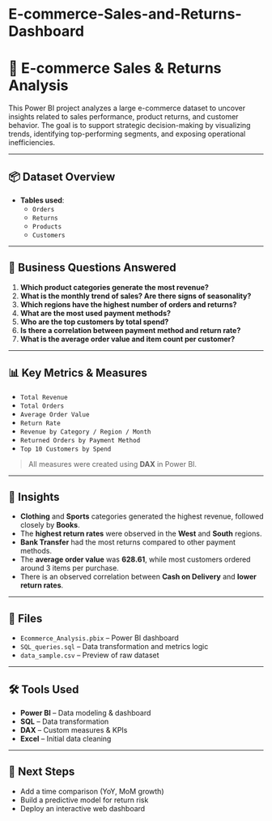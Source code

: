 # E-commerce-Sales-and-Returns-Dashboard
# 🛒 E-commerce Sales & Returns Analysis

This Power BI project analyzes a large e-commerce dataset to uncover insights related to sales performance, product returns, and customer behavior. The goal is to support strategic decision-making by visualizing trends, identifying top-performing segments, and exposing operational inefficiencies.

---

## 📦 Dataset Overview

- **Tables used**:  
  - `Orders`  
  - `Returns`  
  - `Products`  
  - `Customers`

---

## 🧠 Business Questions Answered

1. **Which product categories generate the most revenue?**  
2. **What is the monthly trend of sales? Are there signs of seasonality?**  
3. **Which regions have the highest number of orders and returns?**  
4. **What are the most used payment methods?**  
5. **Who are the top customers by total spend?**  
6. **Is there a correlation between payment method and return rate?**  
7. **What is the average order value and item count per customer?**

---

## 📊 Key Metrics & Measures

- `Total Revenue`  
- `Total Orders`  
- `Average Order Value`  
- `Return Rate`  
- `Revenue by Category / Region / Month`  
- `Returned Orders by Payment Method`  
- `Top 10 Customers by Spend`

> All measures were created using **DAX** in Power BI.

---

## 📌 Insights

- **Clothing** and **Sports** categories generated the highest revenue, followed closely by **Books**.
- The **highest return rates** were observed in the **West** and **South** regions.
- **Bank Transfer** had the most returns compared to other payment methods.
- The **average order value** was **628.61**, while most customers ordered around 3 items per purchase.
- There is an observed correlation between **Cash on Delivery** and **lower return rates**.

---

## 📁 Files

- `Ecommerce_Analysis.pbix` – Power BI dashboard  
- `SQL_queries.sql` – Data transformation and metrics logic  
- `data_sample.csv` – Preview of raw dataset

---

## 🛠️ Tools Used

- **Power BI** – Data modeling & dashboard  
- **SQL** – Data transformation  
- **DAX** – Custom measures & KPIs  
- **Excel** – Initial data cleaning

---

## 📌 Next Steps

- Add a time comparison (YoY, MoM growth)
- Build a predictive model for return risk
- Deploy an interactive web dashboard



